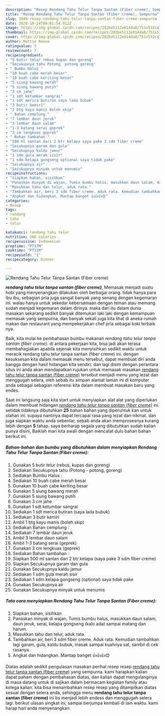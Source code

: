 ```yaml
---
description: "Resep Rendang Tahu Telur Tanpa Santan (Fiber creme), Sempurna"
title: "Resep Rendang Tahu Telur Tanpa Santan (Fiber creme), Sempurna"
slug: 1049-resep-rendang-tahu-telur-tanpa-santan-fiber-creme-sempurna
date: 2020-10-24T00:01:54.912Z
image: https://img-global.cpcdn.com/recipes/202be5112e014da8/751x532cq70/rendang-tahu-telur-tanpa-santan-fiber-creme-foto-resep-utama.jpg
thumbnail: https://img-global.cpcdn.com/recipes/202be5112e014da8/751x532cq70/rendang-tahu-telur-tanpa-santan-fiber-creme-foto-resep-utama.jpg
cover: https://img-global.cpcdn.com/recipes/202be5112e014da8/751x532cq70/rendang-tahu-telur-tanpa-santan-fiber-creme-foto-resep-utama.jpg
author: Mattie Reese
ratingvalue: 3
reviewcount: 7
recipeingredient:
- "5 butir telur rebus kupas dan goreng"
- "Secukupnya tahu Potong  potong goreng"
- " Bumbu Halus "
- "10 buah cabe merah besar"
- "10 buah cabe keriting besar"
- "5 siung bawang merah"
- "5 siung bawang putih"
- "3 cm jahe"
- "1 sdt ketumbar sangrai"
- "1 sdt merica butiran saya lada bubuk"
- "3 butir kemiri"
- "1 btg kayu manis boleh skip"
- " Bahan cemplung "
- "7 lembar daun jeruk"
- "3 lembar daun salam"
- "1-3 batang serai geprek"
- "3 cm lengkuas geprek"
- " Bahan tambahan "
- "500 ml santan dari 2 btr kelapa saya pake 3 sdm fiber creme"
- "Secukupnya garam dan gula"
- "Secukupnya kaldu jamur"
- "1 sdm gula merah sisir"
- "1 sdm kelapa gongseng optional saya tidak pake"
- "Secukupnya air"
- "Secukupnya minyak untuk menumis"
recipeinstructions:
- "Siapkan bahan, sisihkan"
- "Panaskan minyak di wajan, Tumis bumbu halus, masukkan daun salam, daun jeruk, serai, kelapa gongseng (kalo ada) sampai matang dan harum."
- "Masukkan tahu dan telur, aduk rata."
- "Tambahkan air, beri 3 sdm fiber creme. Aduk rata. Kemudian tambahkan lagi garam, gula, kaldu bubuk, masak sampai kuahnya sat, sambil di cek rasanya."
- "Angkat dan hidangkan. Mantap banget 👍👍👍😍"
categories:
- Resep
tags:
- rendang
- tahu
- telur

katakunci: rendang tahu telur 
nutrition: 166 calories
recipecuisine: Indonesian
preptime: "PT17M"
cooktime: "PT31M"
recipeyield: "1"
recipecategory: Dinner

---
```



![Rendang Tahu Telur Tanpa Santan (Fiber creme)](https://img-global.cpcdn.com/recipes/202be5112e014da8/751x532cq70/rendang-tahu-telur-tanpa-santan-fiber-creme-foto-resep-utama.jpg)

<b><i>rendang tahu telur tanpa santan (fiber creme)</i></b>, Memasak menjadi suatu hobi yang menyenangkan dilakukan oleh berbagai orang. tidak hanya para ibu ibu, sebagian pria juga sangat banyak yang senang dengan kegemaran ini. walau hanya untuk sekedar kebersamaan dengan teman atau memang sudah menjadi kegemaran dalam dirinya. maka dari itu dalam dunia masakan sekarang sedikit banyak ditemukan laki laki dengan kemampuan memasak yang sempurna, dan banyak sekali juga kita lihat di aneka rumah makan dan restaurant yang mempekerjakan chef pria sebagai koki terbaik nya.



Baik, kita mulai ke pembahasan bumbu makanan <i>rendang tahu telur tanpa santan (fiber creme)</i>. di antara pekerjaan kita, bisa jadi akan terasa membahagiakan apabila sejenak kita menyisihkan sedikit waktu untuk meracik rendang tahu telur tanpa santan (fiber creme) ini. dengan kesuksesan kita dalam memasak menu tersebut, dapat membuat diri anda bangga dengan hasil hidangan kita sendiri. dan lagi disini dengan perantara situs ini anda akan mendapatkan rujukan untuk memasak masakan <u>rendang tahu telur tanpa santan (fiber creme)</u> tersebut menjadi menu yang lezat dan menggugah selera, oleh sebab itu simpan alamat laman ini di komputer anda sebagai sebagian referensi kita dalam membuat masakan baru yang endes.


Saat ini langsung saja kita start untuk menyiapkan alat alat yang diperlukan dalam membuat hidangan <u><i>rendang tahu telur tanpa santan (fiber creme)</i></u> ini. setidak tidaknya dibutuhkan <b>25</b> bahan bahan yang diperuntuk kan untuk olahan ini. supaya nantinya dapat tercapai rasa yang lezat dan nikmat. dan juga siapkan waktu anda sebentar, sebab anda akan memprosesnya kurang lebih dengan <b>5</b> tahap. saya berharap segala yang dibutuhkan sudah kalian punya disini, Baiklah mari kita awali dengan mencatat dulu bahan bahan berikut ini.

<!--inarticleads1-->

##### Bahan-bahan dan bumbu yang dibutuhkan dalam menyiapkan Rendang Tahu Telur Tanpa Santan (Fiber creme):

1. Gunakan 5 butir telur (rebus, kupas dan goreng)
1. Sediakan Secukupnya tahu (Potong - potong, goreng)
1. Sediakan  Bumbu Halus :
1. Sediakan 10 buah cabe merah besar
1. Gunakan 10 buah cabe keriting besar
1. Gunakan 5 siung bawang merah
1. Gunakan 5 siung bawang putih
1. Gunakan 3 cm jahe
1. Gunakan 1 sdt ketumbar sangrai
1. Sediakan 1 sdt merica butiran (saya lada bubuk)
1. Sediakan 3 butir kemiri
1. Ambil 1 btg kayu manis (boleh skip)
1. Sediakan  Bahan cemplung :
1. Sediakan 7 lembar daun jeruk
1. Ambil 3 lembar daun salam
1. Ambil 1-3 batang serai (geprek)
1. Gunakan 3 cm lengkuas (geprek)
1. Sediakan  Bahan tambahan :
1. Siapkan 500 ml santan dari 2 btr kelapa (saya pake 3 sdm fiber creme)
1. Siapkan Secukupnya garam dan gula
1. Gunakan Secukupnya kaldu jamur
1. Sediakan 1 sdm gula merah sisir
1. Sediakan 1 sdm kelapa gongseng (optional) saya tidak pake
1. Gunakan Secukupnya air
1. Gunakan Secukupnya minyak untuk menumis




<!--inarticleads2-->

##### Tata cara menyiapkan Rendang Tahu Telur Tanpa Santan (Fiber creme):

1. Siapkan bahan, sisihkan
1. Panaskan minyak di wajan, Tumis bumbu halus, masukkan daun salam, daun jeruk, serai, kelapa gongseng (kalo ada) sampai matang dan harum.
1. Masukkan tahu dan telur, aduk rata.
1. Tambahkan air, beri 3 sdm fiber creme. Aduk rata. Kemudian tambahkan lagi garam, gula, kaldu bubuk, masak sampai kuahnya sat, sambil di cek rasanya.
1. Angkat dan hidangkan. Mantap banget 👍👍👍😍




Diatas adalah sedikit pengulasan masakan perihal resep resep <u>rendang tahu telur tanpa santan (fiber creme)</u> yang sempurna. kami harapkan kalian dapat paham dengan pembahasan diatas, dan kalian dapat mengulanginya di masa datang untuk di sajikan dalam bermacam kegiatan family atau kolega kalian. kita bisa menambahkan resep resep yang ditampilkan diatas sesuai dengan selera anda, sehingga menu <b>rendang tahu telur tanpa santan (fiber creme)</b> ini bs menjadi lebih endess dan menggugah selera lagi. berikut ulasan singkat ini, sampai berjumpa kembali di lain waktu. kami harap hari anda menyenangkan.
